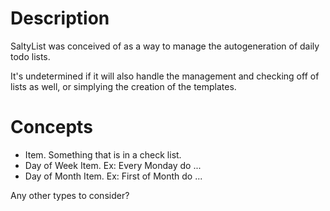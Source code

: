 
# Description

SaltyList was conceived of as a way to manage the autogeneration of daily todo lists. 

It's undetermined if it will also handle the management and checking off of lists as well, or simplying the creation of the templates.


# Concepts

- Item. Something that is in a check list. 
- Day of Week Item. Ex: Every Monday do ...
- Day of Month Item. Ex: First of Month do ...

Any other types to consider?

